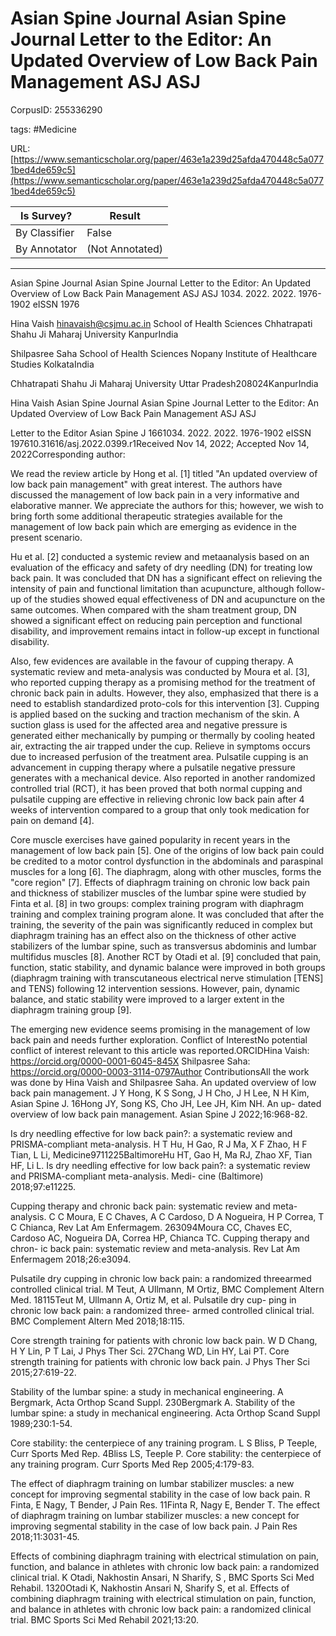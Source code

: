 # Asian Spine Journal Asian Spine Journal Letter to the Editor: An Updated Overview of Low Back Pain Management ASJ ASJ

CorpusID: 255336290
 
tags: #Medicine

URL: [https://www.semanticscholar.org/paper/463e1a239d25afda470448c5a0771bed4de659c5](https://www.semanticscholar.org/paper/463e1a239d25afda470448c5a0771bed4de659c5)
 
| Is Survey?        | Result          |
| ----------------- | --------------- |
| By Classifier     | False |
| By Annotator      | (Not Annotated) |

---

Asian Spine Journal Asian Spine Journal Letter to the Editor: An Updated Overview of Low Back Pain Management ASJ ASJ
1034. 2022. 2022. 1976-1902 eISSN 1976

Hina Vaish hinavaish@csjmu.ac.in 
School of Health Sciences
Chhatrapati Shahu Ji Maharaj University
KanpurIndia

Shilpasree Saha 
School of Health Sciences
Nopany Institute of Healthcare Studies
KolkataIndia

Chhatrapati Shahu Ji Maharaj University
Uttar Pradesh208024KanpurIndia

Hina Vaish 
Asian Spine Journal Asian Spine Journal Letter to the Editor: An Updated Overview of Low Back Pain Management ASJ ASJ

Letter to the Editor Asian Spine J
1661034. 2022. 2022. 1976-1902 eISSN 197610.31616/asj.2022.0399.r1Received Nov 14, 2022; Accepted Nov 14, 2022Corresponding author:


We read the review article by Hong et al. [1] titled "An updated overview of low back pain management" with great interest. The authors have discussed the management of low back pain in a very informative and elaborative manner. We appreciate the authors for this; however, we wish to bring forth some additional therapeutic strategies available for the management of low back pain which are emerging as evidence in the present scenario.

Hu et al. [2] conducted a systemic review and metaanalysis based on an evaluation of the efficacy and safety of dry needling (DN) for treating low back pain. It was concluded that DN has a significant effect on relieving the intensity of pain and functional limitation than acupuncture, although follow-up of the studies showed equal effectiveness of DN and acupuncture on the same outcomes. When compared with the sham treatment group, DN showed a significant effect on reducing pain perception and functional disability, and improvement remains intact in follow-up except in functional disability.

Also, few evidences are available in the favour of cupping therapy. A systematic review and meta-analysis was conducted by Moura et al. [3], who reported cupping therapy as a promising method for the treatment of chronic back pain in adults. However, they also, emphasized that there is a need to establish standardized proto-cols for this intervention [3]. Cupping is applied based on the sucking and traction mechanism of the skin. A suction glass is used for the affected area and negative pressure is generated either mechanically by pumping or thermally by cooling heated air, extracting the air trapped under the cup. Relieve in symptoms occurs due to increased perfusion of the treatment area. Pulsatile cupping is an advancement in cupping therapy where a pulsatile negative pressure generates with a mechanical device. Also reported in another randomized controlled trial (RCT), it has been proved that both normal cupping and pulsatile cupping are effective in relieving chronic low back pain after 4 weeks of intervention compared to a group that only took medication for pain on demand [4].

Core muscle exercises have gained popularity in recent years in the management of low back pain [5]. One of the origins of low back pain could be credited to a motor control dysfunction in the abdominals and paraspinal muscles for a long [6]. The diaphragm, along with other muscles, forms the "core region" [7]. Effects of diaphragm training on chronic low back pain and thickness of stabilizer muscles of the lumbar spine were studied by Finta et al. [8] in two groups: complex training program with diaphragm training and complex training program alone. It was concluded that after the training, the severity of the pain was significantly reduced in complex but diaphragm training has an effect also on the thickness of other active stabilizers of the lumbar spine, such as transversus abdominis and lumbar multifidus muscles [8]. Another RCT by Otadi et al. [9] concluded that pain, function, static stability, and dynamic balance were improved in both groups (diaphragm training with transcutaneous electrical nerve stimulation [TENS] and TENS) following 12 intervention sessions. However, pain, dynamic balance, and static stability were improved to a larger extent in the diaphragm training group [9].

The emerging new evidence seems promising in the management of low back pain and needs further exploration.
 Conflict of InterestNo potential conflict of interest relevant to this article was reported.ORCIDHina Vaish: https://orcid.org/0000-0001-6045-845X Shilpasree Saha: https://orcid.org/0000-0003-3114-0797Author ContributionsAll the work was done by Hina Vaish and Shilpasree Saha.
An updated overview of low back pain management. J Y Hong, K S Song, J H Cho, J H Lee, N H Kim, Asian Spine J. 16Hong JY, Song KS, Cho JH, Lee JH, Kim NH. An up- dated overview of low back pain management. Asian Spine J 2022;16:968-82.

Is dry needling effective for low back pain?: a systematic review and PRISMA-compliant meta-analysis. H T Hu, H Gao, R J Ma, X F Zhao, H F Tian, L Li, Medicine9711225BaltimoreHu HT, Gao H, Ma RJ, Zhao XF, Tian HF, Li L. Is dry needling effective for low back pain?: a systematic review and PRISMA-compliant meta-analysis. Medi- cine (Baltimore) 2018;97:e11225.

Cupping therapy and chronic back pain: systematic review and meta-analysis. C C Moura, E C Chaves, A C Cardoso, D A Nogueira, H P Correa, T C Chianca, Rev Lat Am Enfermagem. 263094Moura CC, Chaves EC, Cardoso AC, Nogueira DA, Correa HP, Chianca TC. Cupping therapy and chron- ic back pain: systematic review and meta-analysis. Rev Lat Am Enfermagem 2018;26:e3094.

Pulsatile dry cupping in chronic low back pain: a randomized threearmed controlled clinical trial. M Teut, A Ullmann, M Ortiz, BMC Complement Altern Med. 18115Teut M, Ullmann A, Ortiz M, et al. Pulsatile dry cup- ping in chronic low back pain: a randomized three- armed controlled clinical trial. BMC Complement Altern Med 2018;18:115.

Core strength training for patients with chronic low back pain. W D Chang, H Y Lin, P T Lai, J Phys Ther Sci. 27Chang WD, Lin HY, Lai PT. Core strength training for patients with chronic low back pain. J Phys Ther Sci 2015;27:619-22.

Stability of the lumbar spine: a study in mechanical engineering. A Bergmark, Acta Orthop Scand Suppl. 230Bergmark A. Stability of the lumbar spine: a study in mechanical engineering. Acta Orthop Scand Suppl 1989;230:1-54.

Core stability: the centerpiece of any training program. L S Bliss, P Teeple, Curr Sports Med Rep. 4Bliss LS, Teeple P. Core stability: the centerpiece of any training program. Curr Sports Med Rep 2005;4:179-83.

The effect of diaphragm training on lumbar stabilizer muscles: a new concept for improving segmental stability in the case of low back pain. R Finta, E Nagy, T Bender, J Pain Res. 11Finta R, Nagy E, Bender T. The effect of diaphragm training on lumbar stabilizer muscles: a new concept for improving segmental stability in the case of low back pain. J Pain Res 2018;11:3031-45.

Effects of combining diaphragm training with electrical stimulation on pain, function, and balance in athletes with chronic low back pain: a randomized clinical trial. K Otadi, Nakhostin Ansari, N Sharify, S , BMC Sports Sci Med Rehabil. 1320Otadi K, Nakhostin Ansari N, Sharify S, et al. Effects of combining diaphragm training with electrical stimulation on pain, function, and balance in athletes with chronic low back pain: a randomized clinical trial. BMC Sports Sci Med Rehabil 2021;13:20.